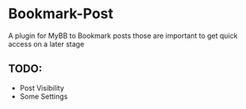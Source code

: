 # Bookmark-Post
A plugin for MyBB to Bookmark posts those are important to get quick access on a later stage

## TODO:
- Post Visibility
- Some Settings